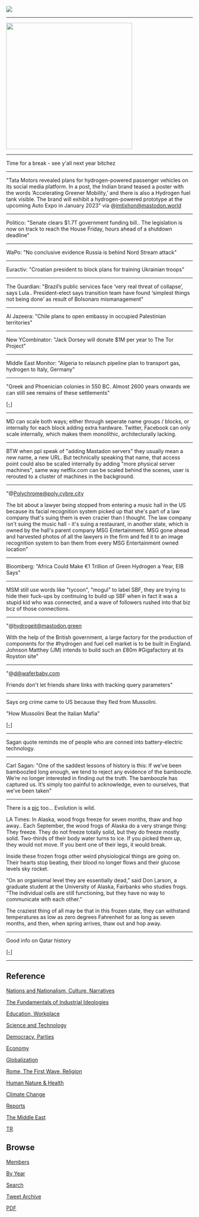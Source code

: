 <img src="https://drive.google.com/uc?export=view&id=1B2wf9R7AMH1d7Vw6e2mucLbIQ5NSjir7"/>

---

<img width="340" src="https://us.123rf.com/450wm/editkolase/editkolase1906/editkolase190600028/editkolase190600028.jpg"/>

---

Time for a break - see y'all next year bitchez

---

"Tata Motors revealed plans for hydrogen-powered passenger vehicles on
its social media platform. In a post, the Indian brand teased a poster
with the words ‘Accelerating Greener Mobility,’ and there is also a
Hydrogen fuel tank visible. The brand will exhibit a hydrogen-powered
prototype at the upcoming Auto Expo in January 2023" via @jmtixhon@mastodon.world

---

Politico: "Senate clears $1.7T government funding bill.. The
legislation is now on track to reach the House Friday, hours ahead of
a shutdown deadline"

---

WaPo: "No conclusive evidence Russia is behind Nord Stream attack"

---

Euractiv: "Croatian president to block plans for training Ukrainian
troops"

---

The Guardian: "Brazil’s public services face ‘very real threat of
collapse’, says Lula.. President-elect says transition team have found
‘simplest things not being done’ as result of Bolsonaro mismanagement"

---

Al Jazeera: "Chile plans to open embassy in occupied Palestinian
territories"

---

New YCombinator: "Jack Dorsey will donate $1M per year to The Tor Project"

---

Middle East Monitor: "Algeria to relaunch pipeline plan to transport
gas, hydrogen to Italy, Germany"

---

"Greek and Phoenician colonies in 550 BC. Almost 2600 years onwards we
can still see remains of these settlements"

[[-]](https://pbs.twimg.com/media/FklMIdOWQAAcSf3?format=jpg&name=medium)

---

MD can scale both ways; either through seperate name groups / blocks,
or internally for each block adding extra hardware. Twitter, Facebook
can only scale internally, which makes them monolithic,
architecturally lacking.

---

BTW when ppl speak of "adding Mastadon servers" they usually mean a
new name, a new URL. But technically speaking that name, that access
point could also be scaled internally by adding "more physical server
machines", same way netflix.com can be scaled behind the scenes, user
is rerouted to a cluster of machines in the background.

---

"@Polychrome@poly.cybre.city

The bit about a lawyer being stopped from entering a music hall in the
US because its facial recognition system picked up that she's part of
a law company that's suing them is even crazier than I thought. The
law company isn't suing the music hall - it's suing a restaurant, in
another state, which is owned by the hall's parent company MSG
Entertainment. MSG gone ahead and harvested photos of all the lawyers
in the firm and fed it to an image recognition system to ban them from
every MSG Entertainment owned location"

---

Bloomberg: "Africa Could Make €1 Trillion of Green Hydrogen a Year,
EIB Says"

---

MSM still use words like "tycoon", "mogul" to label SBF, they are
trying to hide their fuck-ups by continuing to build up SBF when in
fact it was a stupid kid who was connected, and a wave of followers
rushed into that biz bcz of those connections.

---

"@hydrogeit@mastodon.green

With the help of the British government, a large factory for the
production of components for the \#hydrogen and fuel cell market is to
be built in England. Johnson Matthey (JM) intends to build such an
£80m \#Gigafactory at its Royston site"

---

"@d@waferbaby.com

Friends don't let friends share links with tracking query parameters"

---

Says org crime came to US because they fled from Mussolini. 

"How Mussolini Beat the Italian Mafia"

[[-]](https://youtu.be/IHkWeoUUU1s?t=194)

---

Sagan quote reminds me of people who are conned into battery-electric
technology.

---

Carl Sagan: "One of the saddest lessons of history is this: If we’ve
been bamboozled long enough, we tend to reject any evidence of the
bamboozle. We’re no longer interested in finding out the truth. The
bamboozle has captured us. It’s simply too painful to acknowledge,
even to ourselves, that we’ve been taken"

---

There is a [pic](https://pbs.twimg.com/media/FkfEieXWYAEMoAy?format=png&name=small) too...
Evolution is wild.

LA Times: In Alaska, wood frogs freeze for seven months, thaw and hop
away.. Each September, the wood frogs of Alaska do a very strange
thing: They freeze. They do not freeze totally solid, but they do
freeze mostly solid. Two-thirds of their body water turns to ice. If
you picked them up, they would not move. If you bent one of their
legs, it would break.

Inside these frozen frogs other weird physiological things are going
on. Their hearts stop beating, their blood no longer flows and their
glucose levels sky rocket.

“On an organismal level they are essentially dead,” said Don Larson, a
graduate student at the University of Alaska, Fairbanks who studies
frogs. “The individual cells are still functioning, but they have no
way to communicate with each other.”

The craziest thing of all may be that in this frozen state, they can
withstand temperatures as low as zero degrees Fahrenheit for as long
as seven months, and then, when spring arrives, thaw out and hop away.

---

Good info on Qatar history

[[-]](https://youtu.be/W79yMcORgeY?t=213)

---

## Reference

[Nations and Nationalism, Culture, Narratives](2013/02/nations-and-nationalism.html)

[The Fundamentals of Industrial Ideologies](2011/04/fundamentals-of-industrial-ideologies.html)

[Education, Workplace](2017/09/education-workplace.html)

[Science and Technology](2018/09/science-technology.html)

[Democracy, Parties](2016/11/democracy.html)

[Economy](2018/05/economy.html)

[Globalization](2018/09/globalization.html)

[Rome, The First Wave, Religion](2017/12/rome.html)

[Human Nature & Health](2020/07/human-nature.html)

[Climate Change](2018/12/climate.html)

[Reports](2019/05/reports.html)

[The Middle East](2019/07/middleeast.html)

[TR](../tr)

## Browse

[Members](2022/08/members.html)

[By Year](years.html)

[Search](search.html)

[Tweet Archive](tweets/index.html)

[PDF](https://drive.google.com/uc?export=view&id=1FSi-1MnqXVq_PVTEXzzflwN8-7h92N_R)

